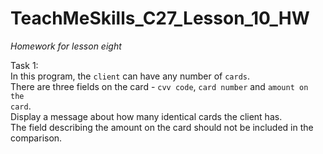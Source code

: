 # TeachMeSkills_C27_Lesson_10_HW
<em>Homework for lesson eight</em>

Task 1:<br/>
In this program, the <code>client</code> can have any number of <code>cards</code>. <br/>
There are three fields on the card - <code>cvv code</code>, <code>card number</code> and <code>amount on the card</code>. <br/>
Display a message about how many identical cards the client has. <br/>
The field describing the amount on the card should not be included in the comparison.
